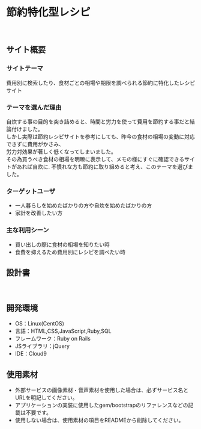 # 節約特化型レシピ
​
## サイト概要
### サイトテーマ
<!--何を『目的』とし、どのような『分類』なのかを簡潔に書く-->
費用別に検索したり、食材ごとの相場や期限を調べられる節約に特化したレシピサイト
​
### テーマを選んだ理由
<!--なぜこのようなテーマにしたかを説明する-->
自炊する事の目的を突き詰めると、時間と労力を使って費用を節約する事だと結論付けました。  
しかし実際は節約レシピサイトを参考にしても、昨今の食材の相場の変動に対応できずに費用がかさみ、  
労力対効果が著しく低くなってしまいました。  
その為買うべき食材の相場を明瞭に表示して、メモの様にすぐに確認できるサイトがあれば自炊に. 
不慣れな方も節約に取り組めると考え、このテーマを選びました。
​
### ターゲットユーザ
<!--誰に使ってもらうかを具体的に記載する-->
- 一人暮らしを始めたばかりの方や自炊を始めたばかりの方
- 家計を改善したい方
​
### 主な利用シーン
<!--どのような時に使うのかの状況を記載すること-->
- 買い出しの際に食材の相場を知りたい時
- 食費を抑えるため費用別にレシピを調べたい時
​
## 設計書
<!--テーマを設定・提出する時点では不要です-->
​
## 開発環境
- OS：Linux(CentOS)
- 言語：HTML,CSS,JavaScript,Ruby,SQL
- フレームワーク：Ruby on Rails
- JSライブラリ：jQuery
- IDE：Cloud9
​
## 使用素材
- 外部サービスの画像素材・音声素材を使用した場合は、必ずサービス名とURLを明記してください。
- アプリケーションの実装に使用したgem/bootstrapのリファレンスなどの記載は不要です。
- 使用しない場合は、使用素材の項目をREADMEから削除してください。